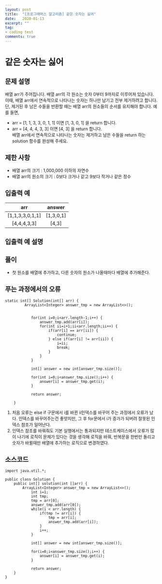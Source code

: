 ```yaml
---
layout: post
title:  "[프로그래머스 알고리즘] 같은 숫자는 싫어"
date:   2020-01-13
excerpt: ""
tag:
- coding test 
comments: true
---
```


# 같은 숫자는 싫어

## 문제 설명  

배열 arr가 주어집니다. 배열 arr의 각 원소는 숫자 0부터 9까지로 이루어져 있습니다. 이때, 배열 arr에서 연속적으로 나타나는 숫자는 하나만 남기고 전부 제거하려고 합니다. 단, 제거된 후 남은 수들을 반환할 때는 배열 arr의 원소들의 순서를 유지해야 합니다. 예를 들면,  
* arr = [1, 1, 3, 3, 0, 1, 1] 이면 [1, 3, 0, 1] 을 return 합니다.
* arr = [4, 4, 4, 3, 3] 이면 [4, 3] 을 return 합니다.  
배열 arr에서 연속적으로 나타나는 숫자는 제거하고 남은 수들을 return 하는 solution 함수를 완성해 주세요.

## 제한 사항  
* 배열 arr의 크기 : 1,000,000 이하의 자연수
* 배열 arr의 원소의 크기 : 0보다 크거나 같고 9보다 작거나 같은 정수

## 입출력 예  
  
|arr|answer|
|:---:|:---:|
|[1,1,3,3,0,1,1]|[1,3,0,1]|
|[4,4,4,3,3]|[4,3]|

  
## 입출력 예 설명



## 풀이
* 첫 원소를 배열에 추가하고, 다른 숫자의 원소가 나올때마다 배열에 추가해준다. 


## 푸는 과정에서의 오류
~~~
static int[] Solution(int[] arr) {
		 ArrayList<Integer> answer_tmp = new ArrayList<>();
	        

	        for(int i=0;i<arr.length-1;i++) {
	            answer_tmp.add(arr[i]);
	            for(int ii=i+1;ii<arr.length;ii++) {
	                if(arr[i] == arr[ii]) {
	                    continue;
	                } else if(arr[i] != arr[ii]) {
	                    i=ii;
	                    break;
	                } 
	            }
	        }
	        
	        int[] answer = new int[answer_tmp.size()];
	        
	        for(int i=0;i<answer_tmp.size();i++) {
	            answer[i] = answer_tmp.get(i);
	        }

	        return answer;
		
	}

~~~
1. 처음 오류는 else if 구문에서 i를 바뀐 ii인덱스를 바꾸어 주는 과정에서 오류가 났다. 인덱스를 바꾸어주는건 좋앗지만, 그 후 for문에서 i가 증가가 되버려 잘못된 인덱스 참조가 일어난다.
2. 인덱스 참조를 바꿔줘도 기본 실행에서는 통과되지만 테스트케이스에서 오류가 많이 나기에 로직이 문제가 있다는 것을 생각해 로직을 바꿔, 반복문을 한번만 돌리고 숫자가 바뀔때만 배열에 추가하는 로직으로 변경하였다.



## 소스코드
~~~
import java.util.*;

public class Solution {
	public int[] solution(int []arr) {
        ArrayList<Integer> answer_tmp = new ArrayList<>();
	        int i=1;
	        int tmp;
	        tmp = arr[0];
	        answer_tmp.add(arr[0]);
	        while(i < arr.length) {
	        	if(tmp != arr[i]) {
	        		tmp = arr[i];
	        		answer_tmp.add(arr[i]);
	        	}
	        	i++;
	        }
	        
	        int[] answer = new int[answer_tmp.size()];
	        
	        for(i=0;i<answer_tmp.size();i++) {
	            answer[i] = answer_tmp.get(i);
	        }

	        return answer;
	}
}
~~~
